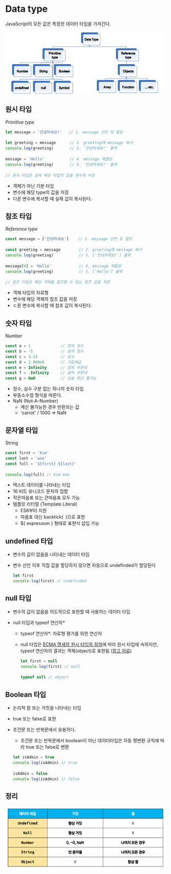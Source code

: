 # Data type

JavaScript의 모든 값은 특정한 데이터 타입을 가져간다.

![image-20220916162359052](Data_type.assets/image-20220916162359052.png)



## 원시 타입

*Primitive type*

```js
let message = '안녕하세요!'   // 1. messege 선언 및 할당

let greeting = message		// 2. greeting에 message 복사
console.log(greeting)		// 3. '안녕하세요!' 출력

message = 'Hello'			// 4. message 재할당
console.log(greeting)		// 5. '안녕하세요!' 출력

// 원시 타입은 실제 해당 타입의 값을 변수에 저장
```



- 객체가 아닌 기본 타입
- 변수에 해당 type의 값을 저장
- 다른 변수에 복사할 때 실제 값이 복사된다.



## 참조 타입

*Reference type*

```js
const message = ['안녕하세요']	 // 1. message 선언 및 할당

const greeting = message		// 2. greeting에 message 복사
console.log(greeting)			// 3. ['안녕하세요!'] 출력

message[0] = 'Hello'			// 4. message 재할당
console.log(greeting)			// 5. ['Hello'] 출력

// 참조 타입은 해당 객체를 참조할 수 있는 참조 값을 저장
```



- 객체 타입의 자료형
- 변수에 해당 객체의 참조 값을 저장
- ㄷ른 변수에 복사할 때 참조 값이 복사된다.



## 숫자 타입

Number

```js
const a = 1				// 양의 정수
const b = -5			// 음의 정수
const c = 3.14			// 실수
const d = 2.998e8		// 거듭제곱 
const e = Infinity		// 양의 무한대
const f = -Infinity		// 음의 무한대
const g = NaN			// 산술 연산 불가능
```



- 정수,  실수 구분 없는 하나의 숫자 타입
- 부동소수점 형식을 따른다.
- NaN  (Not-A-Number)
  - 계산 불가능한 경우 반환되는 값
  - 'carrot' / 1000 => NaN



## 문자열 타입

String

```js
const first = 'kim'
const last = 'woo'
const full = '${first} ${last}'

console.log(full) // kim woo
```



- 텍스트 데이터를 나타내는 타입
- 16 비트 유니코드 문자의 집합
- 작은따옴표 또는 큰따옴표 모두 가능
- 템플릿 리터럴 (Template Literal)
  - ES6부터 지원
  - 따옴표 대신 backtick(` `)으로 표현
  - ${ expression } 형태로 표현식 삽입 가능



## undefined 타입

- 변수의 값이 없음을 나타내는 데이터 타입

- 변수 선언 이후 직접 값을 할당하지 않으면 자동으로 undefinded가 할당된다

  ```js
  let first
  console.log(first) // undefinded
  ```



## null 타입

- 변수의 값이 없음을 의도적으로 표현할 때 사용하는 데이터 타입

- null 타입과 typeof 연산자*

  - typeof 연산자*: 자료형 평가를 위한 연산자

  - null 타입은 [ECMA 명세의 원시 타입의 정의](https://tc39.es/ecma262/#sec-primitive-value)에 따라 원시 타입에 속하지만, typeof 연산자의 결과는 객체(object)로 표현됨 ([참고 자료](https://2ality.com/2013/10/typeof-null.html))

    ``` js
    let first = null
    console.log(first) // null
    
    typeof null // object
    ```

  

## Boolean 타입

- 논리적 참 또는 거짓을 나타내는 타입

- true 또는 false로 표현

- 조건문 또는 반복문에서 유용하다.

  - 조건문 또는 반복문에서 boolean이 아닌 데이터타입은 자동 형변환 규칙에 따라  true 또는 false로 변환

  ```js
  let isAdmin = true
  console.log(isAdmin) // true
  
  isAdmin = false
  console.log(isAdmin) // false
  ```

  

## 정리

![image-20220916165207185](Data_type.assets/image-20220916165207185.png)





